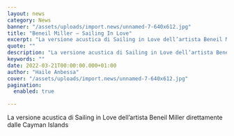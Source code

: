 ```yaml
---
layout: news
category: News
banner: "/assets/uploads/import.news/unnamed-7-640x612.jpg"
title: "Beneil Miller – Sailing In Love"
excerpt: "La versione acustica di Sailing in Love dell’artista Beneil Miller direttamente dalle Cayman Islands"
quote: ""
description: "La versione acustica di Sailing in Love dell’artista Beneil Miller direttamente dalle Cayman Islands"
keywords: ""
date: 2022-03-21T00:00:00.000+01:00
author: "Haile Anbessa"
cover: "/assets/uploads/import.news/unnamed-7-640x612.jpg"
pagination:
  enabled: true

---
```


La versione acustica di Sailing in Love dell’artista Beneil Miller direttamente dalle Cayman Islands
